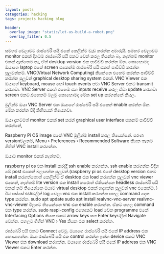 ```yaml
---
layout: posts
categories: hacking
tags: projects hacking blog

header:
  overlay_image: "static/let-us-build-a-robot.png"
  overlay_filter: 0.5
---
```

සමහර වෙලාවට රාස්බෙරි පයි එකේ කෙලින්ම වැඩ කරන්න අමාරුයි. සමහර වෙලාවට monitor එකක් දිගටම රාස්බෙරි පයි එකට වෙන් කරල තියන්න බෑ. නැත්තම් monitor එකක් ඇත්තෙම නෑ, ඒත් desktop version එක පාවිච්චි කරන්න ඕන.
කොහොමද ඔයාගෙ laptop එකේ screen එකෙන්ම රාස්බෙරි පයි එකත් පාවිච්චි කරන්න පුලුවන්නම්.
VNC(Virtual Network Computing) කියන්නෙ එහෙම කරන්න පාවිච්චි කරන්න පුලුවන් graphical desktop sharing system එකක්. VNC Viewer එක ඔයාගේ keyboard, mouse හෝ touch events පවා VNC Server එකට transmit කරනවා. VNC Server එකත් එහෙම එන inputs receive කරල ඒවා update කරනවා screen එකට.එහෙනම් බලමු කොහොමද මේක set up කරගන්නේ කියල.

මුලින්ම ඔයා VNC Server එක ඔයාගේ රාස්බෙරි පයි එකෙන් enable කරන්න ඕන.
මේක කරන්න විදි කිහිපයක් තියෙනවා.

ඔයා දැනටමත් monitor එකක් set කරන් graphical user interface එකනම් පාවිච්චි කරන්නේ,

Raspberry Pi OS image එකේ VNC මුලින්ම install කරල තියෙන්නේ. පරණ versionවලනම්,
Menu › Preferences › Recommended Software කියන තැනට ගිහින් VNC install කරගන්න.

ඔයාට monitor එකක් නැත්තම්,

raspberry pi os එක install කරද්දි ssh enable කරගන්න. ssh enable කරගන්න විදිහ මේ post එකෙන් බලාගන්න පුලුවන්.(raspberry pi os එකේ desktop version එකම install කරගත්තොත් කෙලින්ම ඒ desktop එක load කරගන්න පුලුවන් vnc viewer එකෙන්, නැත්තම් lite version එක install කරොත් ඒකියන්නෙ headless රාස්බෙරි පයි එකක් නම් තියෙන්නෙ ඔයාට virtual desktop එකක් හදාගන්න පුලුවන් vnc එකෙන්ම. )
ඊට පස්සේ sshවලින් log වෙලා vnc එක install කරගන්න පහල command දෙක type කරන්න.
sudo apt update
sudo apt install realvnc-vnc-server realvnc-vnc-viewer
ඊලගට තියෙන්නෙ vnc එක enable කරගන්න. ඒකට පහල command එක type කරන්න.
sudo raspi-config
එතොකට load වෙන programme එකේ Interfacing Options කියන එකට arrow keys සහ Enter keyවලින් Navigate වෙන්න. පහලට ගිහින් VNC › Yes කියන එක select කරන්න.

රාස්බෙරි පයි එකට Connect වෙමු.
ඔයාගෙ රාස්බෙරි පයි එකේ IP address එක හොයාගන්න.
ඔයා රාස්බෙරි පයි එක control කරන්න ඉන්න device එකට VNC Viewer එක download කරගන්න.
ඔයාගෙ රාස්බෙරි පයි එකේ IP address එක VNC Viewer එකට Enter කරන්න.